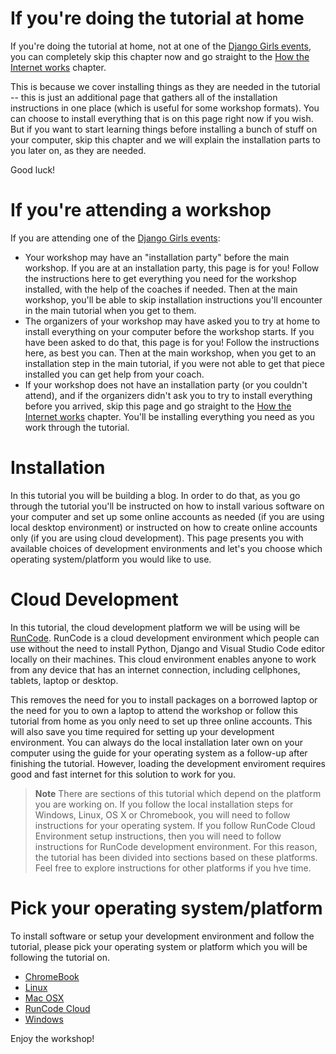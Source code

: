 # If you're doing the tutorial at home

If you're doing the tutorial at home, not at one of the 
[Django Girls events](https://djangogirls.org/events/), you can completely 
skip this chapter now and go straight to the 
[How the Internet works](../how_the_internet_works/README.md) chapter.

This is because we cover installing things as they are needed in the tutorial
-- this is just an additional page that gathers all of the installation 
instructions in one place (which is useful for some workshop formats). 
You can choose to install everything that is on this page right now if you wish. 
But if you want to start learning things before installing a bunch of stuff on 
your computer, skip this chapter and we will explain the installation parts to 
you later on, as they are needed.

Good luck!

# If you're attending a workshop

If you are attending one of the [Django Girls events](https://djangogirls.org/events/):
- Your workshop may have an "installation party" before the main workshop. 
  If you are at an installation party, this page is for you! 
  Follow the instructions here to get everything you need for the workshop 
  installed, with the help of the coaches if needed. 
  Then at the main workshop, you'll be able to skip installation instructions 
  you'll encounter in the main tutorial when you get to them.
- The organizers of your workshop may have asked you to try at home to install 
  everything on your computer before the workshop starts. If you have been asked 
  to do that, this page is for you! Follow the instructions here, as best you can. 
  Then at the main workshop, when you get to an installation step in the main 
  tutorial, if you were not able to get that piece installed you can get help 
  from your coach.
- If your workshop does not have an installation party (or you couldn't attend), 
  and if the organizers didn't ask you to try to install everything before you 
  arrived, skip this page and go straight to the 
  [How the Internet works](../how_the_internet_works/README.md) chapter. 
  You'll be installing everything you need as you work through the tutorial.

# Installation
In this tutorial you will be building a blog. In order to do that, as you go 
through the tutorial you'll be instructed on how to install various software 
on your computer and set up some online accounts as needed (if you are using 
local desktop environment) or instructed on how to create online accounts only 
(if you are using cloud development). 
This page presents you with available choices of development environments and 
let's you choose which operating system/platform you would like to use.

# Cloud Development
In this tutorial, the cloud development platform we will be using will be 
[RunCode](https://runcode.io/). RunCode is a cloud development environment 
which people can use without the need to install Python, Django and Visual 
Studio Code editor locally on their machines. This cloud environment enables 
anyone to work from any device that has an internet connection, including 
cellphones, tablets, laptop or desktop.

This removes the need for you to install packages on a borrowed laptop or 
the need for you to own a laptop to attend the workshop or follow this tutorial 
from home as you only need to set up three online accounts. 
This will also save you time required for setting up your development 
environment. 
You can always do the local installation later own on your computer using the 
guide for your operating system as a follow-up after finishing the tutorial. 
However, loading the development enviroment requires good and fast internet 
for this solution to work for you.

> **Note** There are sections of this tutorial which depend on the platform 
you are working on. If you follow the local installation steps for Windows, 
Linux, OS X or Chromebook, you will need to follow instructions for your 
operating system. 
If you follow RunCode Cloud Environment setup instructions, then you will 
need to follow instructions for RunCode development environment. 
For this reason, the tutorial has been divided into sections based on these 
platforms. 
Feel free to explore instructions for other platforms if you hve time.

# Pick your operating system/platform
To install software or setup your development environment and follow the 
tutorial, please pick your operating system or platform which you will be 
following the tutorial on.

* [ChromeBook](../chromebook/README.md)
* [Linux](../linux/README.md)
* [Mac OSX](../macosx/README.md)
* [RunCode Cloud](../runcode/README.md)
* [Windows](../windows/README.md)

Enjoy the workshop!
